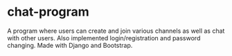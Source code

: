 # chat-program
A program where users can create and join various channels as well as chat with other users. 
Also implemented login/registration and password changing. Made with Django and Bootstrap.
